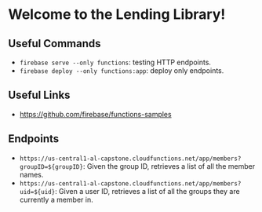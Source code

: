# Welcome to the Lending Library!

## Useful Commands
- `firebase serve --only functions`: testing HTTP endpoints.
- `firebase deploy --only functions:app`: deploy only endpoints.

## Useful Links
- https://github.com/firebase/functions-samples

## Endpoints
- `https://us-central1-al-capstone.cloudfunctions.net/app/members?groupID=${groupID}`: Given the group ID, retrieves a list of all the member names.
- `https://us-central1-al-capstone.cloudfunctions.net/app/members?uid=${uid}`: Given a user ID, retrieves a list of all the groups they are currently a member in.
